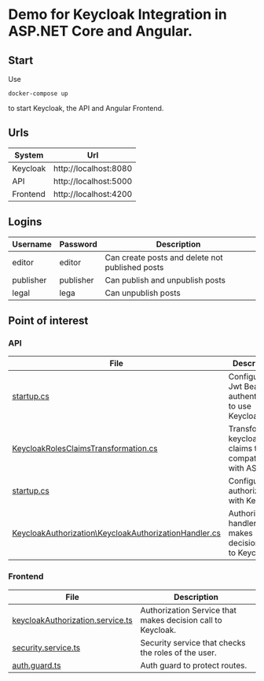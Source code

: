 ﻿# Demo for Keycloak Integration in ASP.NET Core and Angular.

## Start

Use 

```
docker-compose up
```

to start Keycloak, the API and Angular Frontend.

## Urls

| System   | Url                   |
| -------- | --------------------- |
| Keycloak | http://localhost:8080 |
| API      | http://localhost:5000 |
| Frontend | http://localhost:4200 |

## Logins

| Username  | Password  | Description                                     |
| --------- | --------- | ----------------------------------------------- |
| editor    | editor    | Can create posts and delete not published posts |
| publisher | publisher | Can publish and unpublish posts                 |
| legal     | lega      | Can unpublish posts                             |


## Point of interest

### API
| File                                                                                                                   | Description                                                   |
| ---------------------------------------------------------------------------------------------------------------------- | ------------------------------------------------------------- |
| [startup.cs](src/api/Startup.cs#L67-L76)                                                                               | Configures Jwt Bearer authentication to use Keycloak          |
| [KeycloakRolesClaimsTransformation.cs](src/api/KeycloakRolesClaimsTransformation.cs)                                   | Transforms keycloak role claims to be compatible with ASP.NET |
| [startup.cs](src/api/Startup.cs#L80-L87)                                                                               | Configures authorization with Keycloak                        |
| [KeycloakAuthorization\KeycloakAuthorizationHandler.cs](src/api/KeycloakAuthorization/KeycloakAuthorizationHandler.cs) | Authorization handler that makes decision call to Keycloak    |

### Frontend

| File                                                                                               | Description                                                 |
| -------------------------------------------------------------------------------------------------- | ----------------------------------------------------------- |
| [keycloakAuthorization.service.ts](src/frontend/src/app/services/keycloakAuthorization.service.ts) | Authorization Service that makes decision call to Keycloak. |
| [security.service.ts](src/frontend/src/app/services/security.service.ts)                           | Security service that checks the roles of the user.         |
| [auth.guard.ts](src/frontend/src/app/services/auth.guard.ts)                                       | Auth guard to protect routes.                               |